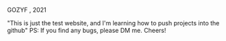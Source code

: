 GOZYF <Copyright>, 2021

"This is just the test website, and I'm learning how to push projects into the github"
PS: If you find any bugs, please DM me. Cheers! 